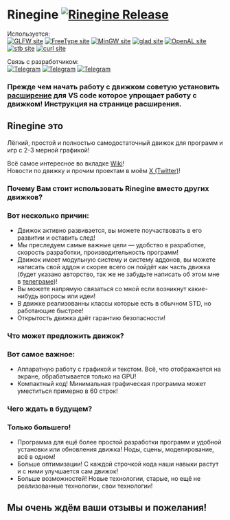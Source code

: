 # Rinegine [<img alt="Rinegine Release" src="https://img.shields.io/badge/Rinegine-v0.2.1-green">](../../releases)  <!-- [<img alt="Rinegine WIP" src="https://img.shields.io/badge/Rinegine-v0.2.1 WIP-green">]() -->
Используется:  
[<img alt="GLFW site"       src="https://img.shields.io/badge/v3.4.0-red?&logoColor=fc5a20&label=GLFW&labelColor=fc5a20&color=222222&link=https%3A%2F%2Fglfw.org%2F">](https://glfw.org)
[<img alt="FreeType site"   src="https://img.shields.io/badge/v2.13.2-red?&logoColor=fc5a20&label=FreeType&labelColor=0c465d&color=222222&link=https%3A%2F%2Ffreetype.org%2F">](https://freetype.org)
[<img alt="MinGW site"      src="https://img.shields.io/badge/v13.2.0-red?logo=MinGW-w64&logoColor=fc5a20&label=MinGW-w64&labelColor=1f222a&color=222222&link=https://github.com/niXman/mingw-builds-binaries/releases">](https://github.com/niXman/mingw-builds-binaries/releases)
[<img alt="glad site"       src="https://img.shields.io/badge/v3.3.0-red?logo=OpenGL&logoColor=fc5a20&label=GLAD&labelColor=aaaaaa&color=222222&link=https%3A%2F%2Fglad.dav1d.de%2F">](https://glad.dav1d.de)
[<img alt="OpenAL site"     src="https://img.shields.io/badge/v1.23.1-red?&logoColor=fc5a20&label=(WIP)OpenAL&labelColor=30a1d9&color=222222&link=https://github.com/kcat/openal-soft">](https://github.com/kcat/openal-soft)
[<img alt="stb site"        src="https://img.shields.io/badge/v1.0.0-red?&logoColor=fc5a20&label=STB&labelColor=000000&color=222222&link=https%3A%2F%2Fgithub.com%2Fnothings%2Fstb">](https://github.com/nothings/stb)
[<img alt="curl site"       src="https://img.shields.io/badge/v8.8.0-red?logo=curl&logoColor=fc5a20&label=(WIP)CURL&labelColor=111111&color=222222&link=https://curl.se/windows/">](https://curl.se/windows)

Связь с разработчиком:  
[<img alt="Telegram"        src="https://img.shields.io/badge/Rinemest-green?logo=Telegram&logoColor=ffffff&label=Telegram&labelColor=24A1DE&color=222222&link=https%3A%2F%2Ft.me%2Frinemest">](https://t.me/Rinemest)
[<img alt="Telegram"        src="https://img.shields.io/badge/Rinemest-green?logo=Telegram&logoColor=ffffff&label=Telegram&labelColor=24A1DE&color=333333&link=https%3A%2F%2Ft.me%2Frinemest">](https://t.me/T_Rinemest)
[<img alt="Telegram"        src="https://img.shields.io/badge/Rinegine-green?logo=Telegram&logoColor=ffffff&label=Telegram&labelColor=24A1DE&color=444444&link=https://t.me/Rinegine">](https://t.me/Rinegine)

### Прежде чем начать работу с движком советую установить [расширение](https://marketplace.visualstudio.com/items?itemName=maxsimilian560.rg-extens) для VS code которое упрощает работу с движком! Инструкция на странице расширения.

## Rinegine это
Лёгкий, простой и полностью самодостаточный движок для программ и игр с 2-3 мерной графикой!

Всё самое интересное во вкладке [Wiki](https://github.com/Maximilian560/Rinegine/wiki)!  
Новости по движку и прочим проектам в моём [X (Twitter)](https://x.com/Rinemest)!

### Почему Вам стоит использовать Rinegine вместо других движков?  
### Вот несколько причин:  
* Движок активно развивается, вы можете поучаствовать в его развитии и оставить след!
* Мы преследуем самые важные цели — удобство в разработке, скорость разработки, производительность программ!
* Движок имеет модульную систему и систему аддонов, вы можете написать свой аддон и скорее всего он пойдёт как часть движка (будет указано авторство, так же не забудьте написать об этом мне в [телеграме](https://t.me/maxsimilian560))!
* Вы можете напрямую связаться со мной если возникнут какие-нибудь вопросы или идеи!
* В движке реализованны классы которые есть в обычном STD, но работающие быстрее!
* Открытость движка даёт гарантию безопасности!

### Что может предложить движок?
### Вот самое важное:
* Аппаратную работу с графикой и текстом. Всё, что отображается на экране, обрабатывается только на GPU!
* Компактный код! Минимальная графическая программа может уместиться примерно в 60 строк!

### Чего ждать в будущем?
### Только большего!
* Программа для ещё более простой разработки программ и удобной установки или обновления движка! Ноды, сцены, моделирование, всё в одном!
* Больше оптимизации! С каждой строчкой кода наши навыки растут и с ними улучшается сам движок!
* Больше возможностей! Новые технологии, старые, но ещё не реализованные технологии, свои технологии!

## Мы очень ждём ваши отзывы и пожелания!
